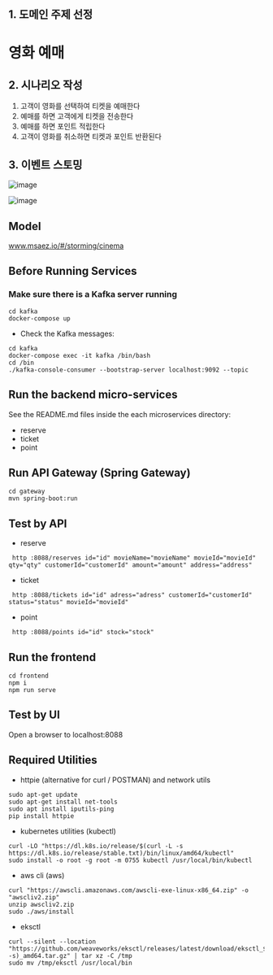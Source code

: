 ## 1. 도메인 주제 선정
# 영화 예매

## 2. 시나리오 작성
1. 고객이 영화를 선택하여 티켓을 예매한다
2. 예매를 하면 고객에게 티켓을 전송한다
3. 예매를 하면 포인트 적립한다
4. 고객이 영화를 취소하면 티켓과 포인트 반환된다

## 3. 이벤트 스토밍

![image](https://github.com/codellie/cinema/assets/126676314/7ff7f7bd-f821-4bea-a665-0307527e7581)






![image](https://github.com/codellie/cinema/assets/126676314/0794dd51-8052-4a95-9e87-e853c48b00d0)



## Model
www.msaez.io/#/storming/cinema

## Before Running Services
### Make sure there is a Kafka server running
```
cd kafka
docker-compose up
```
- Check the Kafka messages:
```
cd kafka
docker-compose exec -it kafka /bin/bash
cd /bin
./kafka-console-consumer --bootstrap-server localhost:9092 --topic
```

## Run the backend micro-services
See the README.md files inside the each microservices directory:

- reserve
- ticket
- point


## Run API Gateway (Spring Gateway)
```
cd gateway
mvn spring-boot:run
```

## Test by API
- reserve
```
 http :8088/reserves id="id" movieName="movieName" movieId="movieId" qty="qty" customerId="customerId" amount="amount" address="address" 
```
- ticket
```
 http :8088/tickets id="id" adress="adress" customerId="customerId" status="status" movieId="movieId" 
```
- point
```
 http :8088/points id="id" stock="stock" 
```


## Run the frontend
```
cd frontend
npm i
npm run serve
```

## Test by UI
Open a browser to localhost:8088

## Required Utilities

- httpie (alternative for curl / POSTMAN) and network utils
```
sudo apt-get update
sudo apt-get install net-tools
sudo apt install iputils-ping
pip install httpie
```

- kubernetes utilities (kubectl)
```
curl -LO "https://dl.k8s.io/release/$(curl -L -s https://dl.k8s.io/release/stable.txt)/bin/linux/amd64/kubectl"
sudo install -o root -g root -m 0755 kubectl /usr/local/bin/kubectl
```

- aws cli (aws)
```
curl "https://awscli.amazonaws.com/awscli-exe-linux-x86_64.zip" -o "awscliv2.zip"
unzip awscliv2.zip
sudo ./aws/install
```

- eksctl 
```
curl --silent --location "https://github.com/weaveworks/eksctl/releases/latest/download/eksctl_$(uname -s)_amd64.tar.gz" | tar xz -C /tmp
sudo mv /tmp/eksctl /usr/local/bin
```

